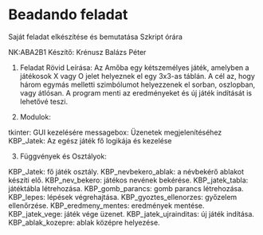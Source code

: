 # Beadando feladat 
Saját feladat elkészítése és bemutatása Szkript órára

NK:ABA2B1
Készítő: Krénusz Balázs Péter

1. Feladat Rövid Leírása:
Az Amőba egy kétszemélyes játék, amelyben a játékosok X vagy O jelet helyeznek el egy 3x3-as táblán. 
A cél az, hogy három egymás melletti szimbólumot helyezzenek el sorban, oszlopban, vagy átlósan. 
A program menti az eredményeket és új játék indítását is lehetővé teszi.

2. Modulok:

tkinter: GUI kezelésére
messagebox: Üzenetek megjelenítéséhez
KBP_Jatek: Az egész játék fő logikája és kezelése

3. Függvények és Osztályok:

KBP_Jatek: fő játék osztály.
KBP_nevbekero_ablak: a névbekérő ablakot készíti elő.
KBP_nev_bekero: játékos nevének bekérése.
KBP_jatek_tabla: játéktábla létrehozása.
KBP_gomb_parancs: gomb parancs létrehozása.
KBP_lepes: lépések végrehajtása.
KBP_gyoztes_ellenorzes: győzelem ellenőrzése.
KBP_eredmeny_mentes: eredmények mentése.
KBP_jatek_vege: játék vége üzenet.
KBP_jatek_ujrainditas: új játék indítása.
KBP_ablak_kozepre: ablak középre helyezése.
